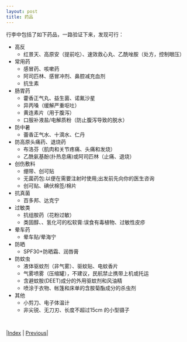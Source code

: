 ```yaml
---
layout: post
title: 药品
---
```


行李中包括了如下药品，一路验证下来，发现可行：

- 高反
    - 红景天、高原安（提前吃）、速效救心丸、乙酰唑胺（处方，控制眼压）
- 常用药
    - 感冒药、咳嗽药
    - 阿司匹林、感冒冲剂、鼻腔减充血剂
    - 抗生素
- 肠胃药
    - 藿香正气丸、益生菌、诺氟沙星
    - 异丙嗓（缓解严重呕吐）
    - 黄连素片（用于腹泻）
    - 口服补液盐/电解质粉（防止腹泻导致的脱水）
- 防中暑
    - 蕾香正气水、十滴水、仁丹
- 防高原头痛药、退烧药
    - 布洛芬（肌肉和关节疼痛、头痛和发烧）
    - 乙酰氨基酚(扑热息痛)或阿司匹林（止痛、退烧）
- 创伤敷料
    - 绷带、创可贴
    - 无菌药包:以便在需要注射时使用;出发前先向你的医生咨询
    - 创可贴、碘伏棉签/棉片
- 抗真菌
    - 百多邦、达克宁
- 过敏类
    - 抗组胺药（花粉过敏）
    - 类固醇、、氢化可的松软膏:误食有毒植物、过敏性皮疹
- 晕车药
    - 晕车贴/晕海宁
- 防晒
    - SPF30+防晒霜、润唇膏
- 防蚊虫
  - 液体驱蚊剂（非气雾）、驱蚊贴、电蚊香片
  - 气雾喷雾（压缩罐），不建议，民航禁止携带上机或托运
  - 含避蚊胺(DEET)成分的外用驱蚊剂和风油精
  - 喷涂于衣物、帐篷和床单的含胺菊酯成分的杀虫剂
- 其他
    - 小剪刀、电子体温计
    - 非尖锐、无刀刃、长度不超过15cm 的小型镊子

<br/>

|[Index](../) | [Previous](104-cloth)|
